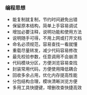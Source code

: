 ###                 编程思想

- 能复制就复制，节约时间避免出错
- 保留原本结构，简单上手容易调试
- 增加必要注释，说明功能和使用方法
- 说明随手可得，不用上网或打开文档
- 命名必须规范，容易查找一看就懂
- 重载尽量转发，减少代码容易修改
- 最先校验参数，任意调用不会崩溃
- 代码模块分区，方便浏览容易查找
- 封装常用代码，方便使用降低耦合
- 回收多余占用，优化内存提高性能
- 分包结构合理，模块清晰浏览方便
- 多用工具快捷键，增删改查快捷高效